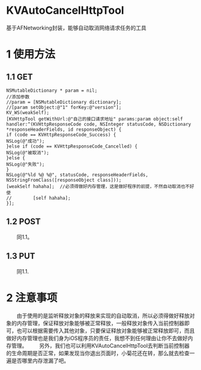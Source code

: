 # KVAutoCancelHttpTool
基于AFNetworking封装，能够自动取消网络请求任务的工具

# 1 使用方法
## 1.1 GET
```
NSMutableDictionary * param = nil;
//添加参数
//param = [NSMutableDictionary dictionary];
//[param setObject:@"1" forKey:@"version"];
KV_WS(weakSelf);
[KVHttpTool getWithUrl:@"自己的接口请求地址" params:param object:self handler:^(KVHttpResponseCode code, NSInteger statusCode, NSDictionary *responseHeaderFields, id responseObject) {
if (code == KVHttpResponseCode_Success) {
NSLog(@"成功");
}else if (code == KVHttpResponseCode_Cancelled) {
NSLog(@"被取消");
}else {
NSLog(@"失败");
}
NSLog(@"%ld %@ %@", statusCode, responseHeaderFields, NSStringFromClass([responseObject class]));
[weakSelf hahaha];  //必须得做好内存管理，这是做好程序的前提，不然自动取消也不好使
//        [self hahaha];
}];
```
## 1.2 POST
&emsp;&emsp;同1.1。
## 1.3 PUT
&emsp;&emsp;同1.1.
# 2 注意事项
&emsp;&emsp;由于使用的是监听释放对象的释放来实现的自动取消，所以必须得做好释放对象的内存管理，保证释放对象能够被正常释放，一般释放对象传入当前控制器即可，也可以根据需要传入其他对象，只要保证释放对象能够被正常释放即可，而且做好内存管理也是我们身为iOS程序员的责任，我想不到任何理由让你不去做好内存管理。
&emsp;&emsp;另外，我们也可以利用KVAutoCancelHttpTool去判断当前控制器的生命周期是否正常，如果发现当你退出页面时，小菊花还在转，那么就去检查一遍是否哪里内存泄漏了吧。
